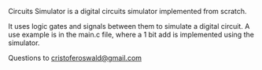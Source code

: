 Circuits Simulator is a digital circuits simulator implemented from scratch.

It uses logic gates and signals between them to simulate a digital circuit.
A use example is in the main.c file, where a 1 bit add is implemented using the simulator.

Questions to cristoferoswald@gmail.com